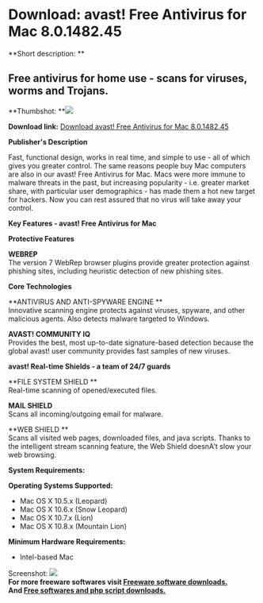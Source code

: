 # Download: avast! Free Antivirus for Mac 8.0.1482.45

**Short description: **

## Free antivirus for home use - scans for viruses, worms and Trojans.

  
**Thumbshot: **![](http://www.freewarefiles.com/screenshot/avast_mac_md.jpg)   
  
**Download link:** [Download avast! Free Antivirus for Mac 8.0.1482.45](http://freesoftwares.boysofts.com/Avast-Free-Antivirus-Mac_program_81462.html)  
  

**Publisher's Description**  
  

Fast, functional design, works in real time, and simple to use - all of which
gives you greater control. The same reasons people buy Mac computers are also
in our avast! Free Antivirus for Mac. Macs were more immune to malware threats
in the past, but increasing popularity - i.e. greater market share, with
particular user demographics - has made them a hot new target for hackers. Now
you can rest assured that no virus will take away your control.

**Key Features - avast! Free Antivirus for Mac**

**Protective Features**

**WEBREP**  
The version 7 WebRep browser plugins provide greater protection against
phishing sites, including heuristic detection of new phishing sites.

**Core Technologies**

**ANTIVIRUS AND ANTI-SPYWARE ENGINE **  
Innovative scanning engine protects against viruses, spyware, and other
malicious agents. Also detects malware targeted to Windows.

**AVAST! COMMUNITY IQ**  
Provides the best, most up-to-date signature-based detection because the
global avast! user community provides fast samples of new viruses.

**avast! Real-time Shields - a team of 24/7 guards**

**FILE SYSTEM SHIELD **  
Real-time scanning of opened/executed files.

**MAIL SHIELD**  
Scans all incoming/outgoing email for malware.

**WEB SHIELD **  
Scans all visited web pages, downloaded files, and java scripts. Thanks to the
intelligent stream scanning feature, the Web Shield doesnA't slow your web
browsing.

**System Requirements:**

**Operating Systems Supported:**

  * Mac OS X 10.5.x (Leopard) 
  * Mac OS X 10.6.x (Snow Leopard) 
  * Mac OS X 10.7.x (Lion) 
  * Mac OS X 10.8.x (Mountain Lion) 

**Minimum Hardware Requirements:**

  * Intel-based Mac 

  
  
Screenshot: ![](http://www.freewarefiles.com/screenshot/avast_mac.jpg)  
**For more freeware softwares visit [Freeware software downloads.](http://freesoftwares.boysofts.com/)**   
**And [Free softwares and php script downloads.](http://www.boysofts.com/)**

